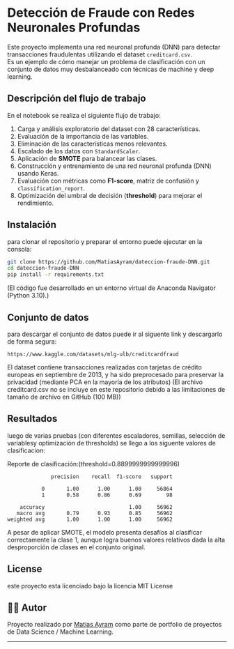 # Detección de Fraude con Redes Neuronales Profundas

Este proyecto implementa una red neuronal profunda (DNN) para detectar transacciones fraudulentas utilizando el dataset `creditcard.csv`.  
Es un ejemplo de cómo manejar un problema de clasificación con un conjunto de datos muy desbalanceado con técnicas de machine y deep learning.

## Descripción del flujo de trabajo
En el notebook se realiza el siguiente flujo de trabajo:
1. Carga y análisis exploratorio del dataset con 28 características.  
2. Evaluación de la importancia de las variables.  
3. Eliminación de las características menos relevantes.  
4. Escalado de los datos con `StandardScaler`.  
5. Aplicación de **SMOTE** para balancear las clases.  
6. Construcción y entrenamiento de una red neuronal profunda (DNN) usando Keras.  
7. Evaluación con métricas como **F1-score**, matriz de confusión y `classification_report`.  
8. Optimización del umbral de decisión (**threshold**) para mejorar el rendimiento.

## Instalación
para clonar el repositorio y preparar el entorno puede ejecutar en la consola:
```bash
git clone https://github.com/MatiasAyram/dateccion-fraude-DNN.git
cd dateccion-fraude-DNN
pip install -r requirements.txt
```
(El código fue desarrollado en un entorno virtual de Anaconda Navigator (Python 3.10).)

## Conjunto de datos
para descargar el conjunto de datos puede ir al siguente link y descargarlo de forma segura:
```text
https://www.kaggle.com/datasets/mlg-ulb/creditcardfraud
```
El dataset contiene transacciones realizadas con tarjetas de crédito europeas en septiembre de 2013, y ha sido preprocesado para preservar la privacidad (mediante PCA en la mayoría de los atributos)
(El archivo creditcard.csv no se incluye en este repositorio debido a las limitaciones de tamaño de archivo en GitHub (100 MB))

## Resultados
luego de varias pruebas (con diferentes escaladores, semillas, selección de variablesy optimización de thresholds) se llego a los siguente valores de clasificacion:

Reporte de clasificación:(threshold=0.8899999999999996)
```text
              precision    recall  f1-score   support

           0       1.00      1.00      1.00     56864
           1       0.58      0.86      0.69        98

    accuracy                           1.00     56962
   macro avg       0.79      0.93      0.85     56962
weighted avg       1.00      1.00      1.00     56962
```
A pesar de aplicar SMOTE, el modelo presenta desafíos al clasificar correctamente la clase 1, aunque logra buenos valores relativos dada la alta desproporción de clases en el conjunto original.

## License
 este proyecto esta licenciado bajo la licencia MIT License
 
 ## 👨‍💻 Autor
Proyecto realizado por [Matías Ayram](https://github.com/MatiasAyram) como parte de portfolio de proyectos de Data Science / Machine Learning.

---



